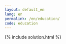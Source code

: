 ```yaml
---
layout: default_en
lang: en
permalink: /en/education/
code: education
---
```

{% include solution.html %}

